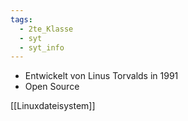 ```yaml
---
tags:
  - 2te_Klasse
  - syt
  - syt_info
---
```


- Entwickelt von Linus Torvalds in 1991
- Open Source 

[[Linuxdateisystem]]